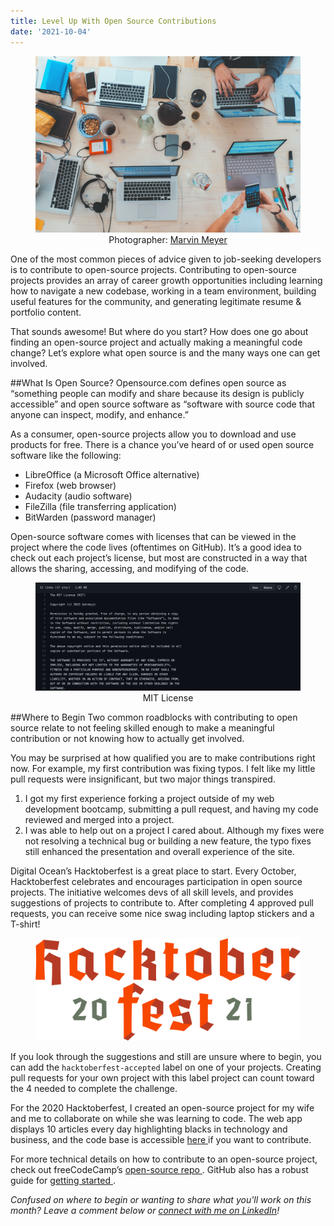 ```yaml
---
title: Level Up With Open Source Contributions
date: '2021-10-04'
---
```


<figure>
  <img src="./devs.jpg" alt="people sitting down near table with assorted laptop computers"/>
  <figcaption style="text-align: center">Photographer: <a href="https://unsplash.com/@marvelous" target="_blank" rel="noopener noreferrer">Marvin Meyer
</a></figcaption>
</figure>

One of the most common pieces of advice given to job-seeking developers is to contribute to open-source projects. Contributing to open-source projects provides an array of career growth opportunities including learning how to navigate a new codebase, working in a team environment, building useful features for the community, and generating legitimate resume & portfolio content.

That sounds awesome! But where do you start? How does one go about finding an open-source project and actually making a meaningful code change? Let’s explore what open source is and the many ways one can get involved.

##What Is Open Source?
Opensource.com defines open source as “something people can modify and share because its design is publicly accessible” and open source software as “software with source code that anyone can inspect, modify, and enhance.”

As a consumer, open-source projects allow you to download and use products for free. There is a chance you’ve heard of or used open source software like the following:

- LibreOffice (a Microsoft Office alternative)
- Firefox (web browser)
- Audacity (audio software)
- FileZilla (file transferring application)
- BitWarden (password manager)

Open-source software comes with licenses that can be viewed in the project where the code lives (oftentimes on GitHub). It’s a good idea to check out each project’s license, but most are constructed in a way that allows the sharing, accessing, and modifying of the code.

<figure>
  <img src="./mit.png" alt="Example of MIT License"/>
  <figcaption style="text-align: center">MIT License</figcaption>
</figure>

##Where to Begin
Two common roadblocks with contributing to open source relate to not feeling skilled enough to make a meaningful contribution or not knowing how to actually get involved.

You may be surprised at how qualified you are to make contributions right now. For example, my first contribution was fixing typos. I felt like my little pull requests were insignificant, but two major things transpired.

1.  I got my first experience forking a project outside of my web development bootcamp, submitting a pull request, and having my code reviewed and merged into a project.
2.  I was able to help out on a project I cared about. Although my fixes were not resolving a technical bug or building a new feature, the typo fixes still enhanced the presentation and overall experience of the site.

Digital Ocean’s Hacktoberfest is a great place to start. Every October, Hacktoberfest celebrates and encourages participation in open source projects. The initiative welcomes devs of all skill levels, and provides suggestions of projects to contribute to. After completing 4 approved pull requests, you can receive some nice swag including laptop stickers and a T-shirt!

<figure>
  <img src="./hack.svg" alt="Hacktoberfest 2021 logo"/>
  <!-- <figcaption style="text-align: center">Hacktoberfest</figcaption> -->
</figure>

If you look through the suggestions and still are unsure where to begin, you can add the `hacktoberfest-accepted` label on one of your projects. Creating pull requests for your own project with this label project can count toward the 4 needed to complete the challenge.

For the 2020 Hacktoberfest, I created an open-source project for my wife and me to collaborate on while she was learning to code. The web app displays 10 articles every day highlighting blacks in technology and business, and the code base is accessible <a href="https://github.com/teamwarren/blacktechdaily" target="_blank" rel="noopener noreferrer">here
</a> if you want to contribute.

For more technical details on how to contribute to an open-source project, check out freeCodeCamp’s <a href="https://github.com/freeCodeCamp/how-to-contribute-to-open-source" target="_blank" rel="noopener noreferrer">open-source repo
</a> . GitHub also has a robust guide for <a href="https://opensource.guide/how-to-contribute/" target="_blank" rel="noopener noreferrer">getting started
</a>.

<em>Confused on where to begin or wanting to share what you'll work on this month? Leave a comment below or <a href="https://www.linkedin.com/in/josephmwarren/" target="_blank" rel="noopener noreferrer">connect with me on LinkedIn</a>!</em>
